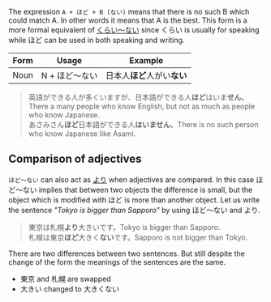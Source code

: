 The expression `A + ほど + B (ない)` means that there is no such B which could match A. In other words it means that A is the best.
This form is a more formal equivalent of [くらい～ない](241) since くらい is usually for speaking while ほど can be used in both speaking and writing.

|Form|Usage|Example|
|-|-|-|
|Noun|N + ほど～ない|日本人**ほど**人がい**ない**|

>英語ができる人が多くいますが、日本語ができる人**ほど**はいま**せん**。There a many people who know English, but not as much as people who know Japanese.  
>あさみさん**ほど**日本語ができる人**はいません**。There is no such person who know Japanese like Asami.

## Comparison of adjectives
`ほど～ない` can also act as [より](50) when adjectives are compared. In this case ほど～ない implies that between two objects the difference is small, but the object which is modified with ほど is more than another object.
Let us write the sentence *"Tokyo is bigger than Sapporo"* by using ほど～ない and より.
>東京は札幌**より**大きいです。Tokyo is bigger than Sapporo.  
>札幌は東京**ほど**大きく**ない**です。Sapporo is not bigger than Tokyo.

There are two differences between two sentences. But still despite the change of the form the meanings of the sentences are the same.
- 東京 and 札幌 are swapped
- 大きい changed to 大きくない